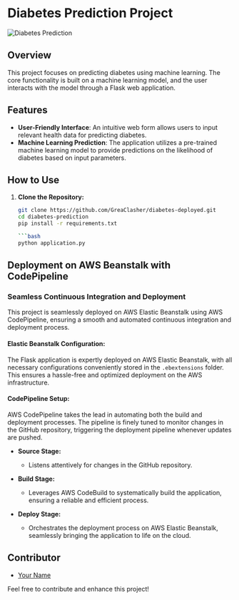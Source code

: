 # Diabetes Prediction Project

![Diabetes Prediction](https://i.postimg.cc/w1WY4jsJ/Screenshot-85.png)

## Overview

This project focuses on predicting diabetes using machine learning. The core functionality is built on a machine learning model, and the user interacts with the model through a Flask web application.

## Features

- **User-Friendly Interface**: An intuitive web form allows users to input relevant health data for predicting diabetes.
- **Machine Learning Prediction**: The application utilizes a pre-trained machine learning model to provide predictions on the likelihood of diabetes based on input parameters.

## How to Use

1. **Clone the Repository:**

   ```bash
   git clone https://github.com/GreaClasher/diabetes-deployed.git
   cd diabetes-prediction
   pip install -r requirements.txt
   
   ```bash
   python application.py

## Deployment on AWS Beanstalk with CodePipeline

### Seamless Continuous Integration and Deployment

This project is seamlessly deployed on AWS Elastic Beanstalk using AWS CodePipeline, ensuring a smooth and automated continuous integration and deployment process.

#### Elastic Beanstalk Configuration:

The Flask application is expertly deployed on AWS Elastic Beanstalk, with all necessary configurations conveniently stored in the `.ebextensions` folder. This ensures a hassle-free and optimized deployment on the AWS infrastructure.

#### CodePipeline Setup:

AWS CodePipeline takes the lead in automating both the build and deployment processes. The pipeline is finely tuned to monitor changes in the GitHub repository, triggering the deployment pipeline whenever updates are pushed.

- **Source Stage:**
  - Listens attentively for changes in the GitHub repository.

- **Build Stage:**
  - Leverages AWS CodeBuild to systematically build the application, ensuring a reliable and efficient process.

- **Deploy Stage:**
  - Orchestrates the deployment process on AWS Elastic Beanstalk, seamlessly bringing the application to life on the cloud.

## Contributor

- [Your Name](https://github.com/GreatClasher)

Feel free to contribute and enhance this project!
